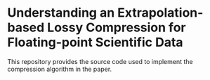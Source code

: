 # Understanding an Extrapolation-based Lossy Compression for Floating-point Scientific Data
This repository provides the source code used to implement the compression algorithm in the paper.
